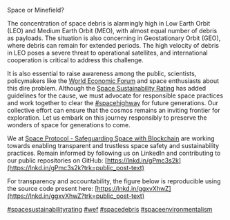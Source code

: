 Space or Minefield? 

The concentration of space debris is alarmingly high in Low Earth Orbit (LEO) and Medium Earth Orbit (MEO), with almost equal number of debris as payloads. The situation is also concerning in Geostationary Orbit (GEO), where debris can remain for extended periods. The high velocity of debris in LEO poses a severe threat to operational satellites, and international cooperation is critical to address this challenge. 

It is also essential to raise awareness among the public, scientists, policymakers like the [World Economic Forum](https://ch.linkedin.com/company/world-economic-forum?trk=public_post-text) and space enthusiasts about this dire problem. Although the [Space Sustainability Rating](https://ch.linkedin.com/company/space-sustainability-rating?trk=public_post-text) has added guidelines for the cause, we must advocate for responsible space practices and work together to clear the [#spacehighway](https://www.linkedin.com/signup/cold-join?session_redirect=https%3A%2F%2Fwww.linkedin.com%2Ffeed%2Fhashtag%2Fspacehighway&trk=public_post-text) for future generations. Our collective effort can ensure that the cosmos remains an inviting frontier for exploration. Let us embark on this journey responsibly to preserve the wonders of space for generations to come.

We at [Space Protocol - Safeguarding Space with Blockchain](https://au.linkedin.com/company/spaceprotocolorg?trk=public_post-text) are working towards enabling transparent and trustless space safety and sustainability practices. Remain informed by following us on LinkedIn and contributing to our public repositories on GitHub: [https://lnkd.in/gPmc3s2k](https://lnkd.in/gPmc3s2k?trk=public_post-text) 

For transparency and accountability, the figure below is reproducible using the source code present here: [https://lnkd.in/ggxvXhwZ](https://lnkd.in/ggxvXhwZ?trk=public_post-text)

[#spacesustainabilityrating](https://www.linkedin.com/signup/cold-join?session_redirect=https%3A%2F%2Fwww.linkedin.com%2Ffeed%2Fhashtag%2Fspacesustainabilityrating&trk=public_post-text)  [#wef](https://www.linkedin.com/signup/cold-join?session_redirect=https%3A%2F%2Fwww.linkedin.com%2Ffeed%2Fhashtag%2Fwef&trk=public_post-text)  [#spacedebris](https://www.linkedin.com/signup/cold-join?session_redirect=https%3A%2F%2Fwww.linkedin.com%2Ffeed%2Fhashtag%2Fspacedebris&trk=public_post-text)  [#spaceenvironmentalism](https://www.linkedin.com/signup/cold-join?session_redirect=https%3A%2F%2Fwww.linkedin.com%2Ffeed%2Fhashtag%2Fspaceenvironmentalism&trk=public_post-text)